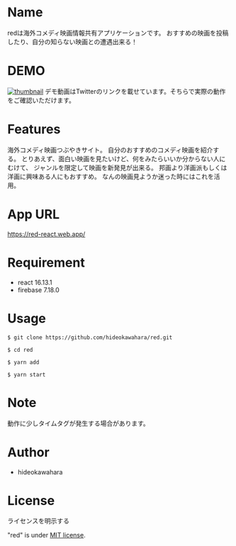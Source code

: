 # Name
 
redは海外コメディ映画情報共有アプリケーションです。
おすすめの映画を投稿したり、自分の知らない映画との遭遇出来る！

# DEMO
[![thumbnail](https://pbs.twimg.com/ext_tw_video_thumb/1300064558954852352/pu/img/7VRFu20QgQhMWSVf.jpg)](https://twitter.com/hinoizuryu27/status/1300064737229594624/video/1)
デモ動画はTwitterのリンクを載せています。そちらで実際の動作をご確認いただけます。
 
# Features
 
海外コメディ映画つぶやきサイト。
自分のおすすめのコメディ映画を紹介する。
とりあえず、面白い映画を見たいけど、何をみたらいいか分からない人にむけて、
ジャンルを限定して映画を新発見が出来る。
邦画より洋画派もしくは洋画に興味ある人にもおすすめ。
なんの映画見ようか迷った時にはこれを活用。
 
# App URL
 https://red-react.web.app/

# Requirement
  
* react 16.13.1
* firebase 7.18.0
 
# Usage

`$ git clone https://github.com/hideokawahara/red.git`  

`$ cd red`

`$ yarn add`

`$ yarn start`

# Note
 
動作に少しタイムタグが発生する場合があります。
 
# Author
  
* hideokawahara

 
# License
ライセンスを明示する
 
"red" is under [MIT license](https://en.wikipedia.org/wiki/MIT_License).
